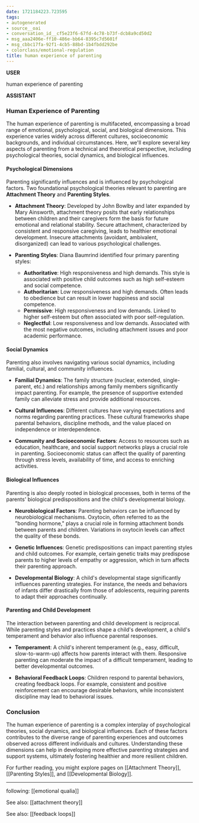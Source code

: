 ```yaml
---
date: 1721184223.723595
tags:
- autogenerated
- source__oai
- conversation_id__cf5e23f6-67fd-4c78-b73f-dcb8a9cd50d2
- msg_aaa2406e-ff10-486e-bb64-8395c7d5601f
- msg_cbbc17fa-92f1-4cb5-88bd-1b4fbdd292be
- colorclass/emotional-regulation
title: human experience of parenting
---
```


**USER**

human experience of parenting


**ASSISTANT**

### Human Experience of Parenting

The human experience of parenting is multifaceted, encompassing a broad range of emotional, psychological, social, and biological dimensions. This experience varies widely across different cultures, socioeconomic backgrounds, and individual circumstances. Here, we'll explore several key aspects of parenting from a technical and theoretical perspective, including psychological theories, social dynamics, and biological influences.

#### Psychological Dimensions

Parenting significantly influences and is influenced by psychological factors. Two foundational psychological theories relevant to parenting are **Attachment Theory** and **Parenting Styles**.

- **Attachment Theory**: Developed by John Bowlby and later expanded by Mary Ainsworth, attachment theory posits that early relationships between children and their caregivers form the basis for future emotional and relational stability. Secure attachment, characterized by consistent and responsive caregiving, leads to healthier emotional development. Insecure attachments (avoidant, ambivalent, disorganized) can lead to various psychological challenges.

- **Parenting Styles**: Diana Baumrind identified four primary parenting styles:
  - **Authoritative**: High responsiveness and high demands. This style is associated with positive child outcomes such as high self-esteem and social competence.
  - **Authoritarian**: Low responsiveness and high demands. Often leads to obedience but can result in lower happiness and social competence.
  - **Permissive**: High responsiveness and low demands. Linked to higher self-esteem but often associated with poor self-regulation.
  - **Neglectful**: Low responsiveness and low demands. Associated with the most negative outcomes, including attachment issues and poor academic performance.

#### Social Dynamics

Parenting also involves navigating various social dynamics, including familial, cultural, and community influences.

- **Familial Dynamics**: The family structure (nuclear, extended, single-parent, etc.) and relationships among family members significantly impact parenting. For example, the presence of supportive extended family can alleviate stress and provide additional resources.

- **Cultural Influences**: Different cultures have varying expectations and norms regarding parenting practices. These cultural frameworks shape parental behaviors, discipline methods, and the value placed on independence or interdependence.

- **Community and Socioeconomic Factors**: Access to resources such as education, healthcare, and social support networks plays a crucial role in parenting. Socioeconomic status can affect the quality of parenting through stress levels, availability of time, and access to enriching activities.

#### Biological Influences

Parenting is also deeply rooted in biological processes, both in terms of the parents' biological predispositions and the child's developmental biology.

- **Neurobiological Factors**: Parenting behaviors can be influenced by neurobiological mechanisms. Oxytocin, often referred to as the "bonding hormone," plays a crucial role in forming attachment bonds between parents and children. Variations in oxytocin levels can affect the quality of these bonds.

- **Genetic Influences**: Genetic predispositions can impact parenting styles and child outcomes. For example, certain genetic traits may predispose parents to higher levels of empathy or aggression, which in turn affects their parenting approach.

- **Developmental Biology**: A child's developmental stage significantly influences parenting strategies. For instance, the needs and behaviors of infants differ drastically from those of adolescents, requiring parents to adapt their approaches continually.

#### Parenting and Child Development

The interaction between parenting and child development is reciprocal. While parenting styles and practices shape a child's development, a child's temperament and behavior also influence parental responses.

- **Temperament**: A child's inherent temperament (e.g., easy, difficult, slow-to-warm-up) affects how parents interact with them. Responsive parenting can moderate the impact of a difficult temperament, leading to better developmental outcomes.

- **Behavioral Feedback Loops**: Children respond to parental behaviors, creating feedback loops. For example, consistent and positive reinforcement can encourage desirable behaviors, while inconsistent discipline may lead to behavioral issues.

### Conclusion

The human experience of parenting is a complex interplay of psychological theories, social dynamics, and biological influences. Each of these factors contributes to the diverse range of parenting experiences and outcomes observed across different individuals and cultures. Understanding these dimensions can help in developing more effective parenting strategies and support systems, ultimately fostering healthier and more resilient children. 

For further reading, you might explore pages on [[Attachment Theory]], [[Parenting Styles]], and [[Developmental Biology]].


---


following: [[emotional qualia]]

See also: [[attachment theory]]


See also: [[feedback loops]]